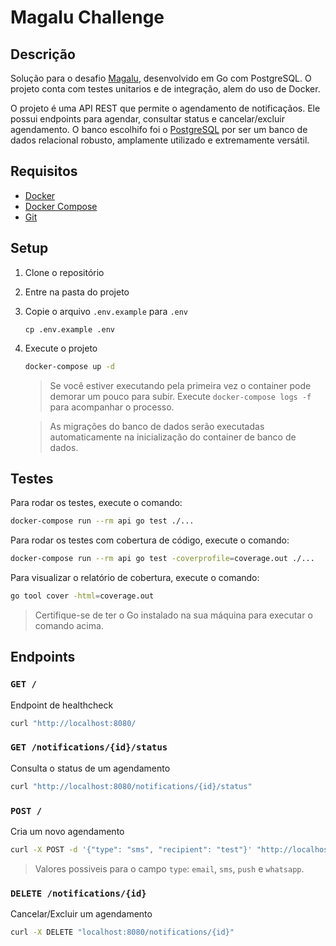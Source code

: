 # Magalu Challenge

## Descrição
Solução para o desafio [Magalu](./CHALLENGE.md), desenvolvido em Go com PostgreSQL. O projeto conta com testes unitarios e de integração, alem do uso de Docker.

O projeto é uma API REST que permite o agendamento de notificaçãos. Ele possui endpoints para agendar, consultar status e cancelar/excluir agendamento.
O banco escolhifo foi o [PostgreSQL](https://www.postgresql.org/) por ser um banco de dados relacional robusto, amplamente utilizado e extremamente versátil.

## Requisitos
- [Docker](https://www.docker.com/)
- [Docker Compose](https://docs.docker.com/compose/)
- [Git](https://git-scm.com/)

## Setup
1. Clone o repositório
2. Entre na pasta do projeto
3. Copie o arquivo `.env.example` para `.env`
    ```
    cp .env.example .env
    ```
4. Execute o projeto
   ```bash
   docker-compose up -d
   ```
   > Se você estiver executando pela primeira vez o container pode demorar um pouco para subir. Execute `docker-compose logs -f` para acompanhar o processo.
   
   > As migrações do banco de dados serão executadas automaticamente na inicialização do container de banco de dados.

## Testes
Para rodar os testes, execute o comando:
```bash
docker-compose run --rm api go test ./...
```

Para rodar os testes com cobertura de código, execute o comando:
```bash
docker-compose run --rm api go test -coverprofile=coverage.out ./...
```

Para visualizar o relatório de cobertura, execute o comando:
```bash
go tool cover -html=coverage.out
```
> Certifique-se de ter o Go instalado na sua máquina para executar o comando acima.

## Endpoints
### `GET /`
Endpoint de healthcheck
```bash
curl "http://localhost:8080/
```

### `GET /notifications/{id}/status`
Consulta o status de um agendamento

```bash
curl "http://localhost:8080/notifications/{id}/status"
```

### `POST /`
Cria um novo agendamento

```bash
curl -X POST -d '{"type": "sms", "recipient": "test"}' "http://localhost:8080/notifications"
```
> Valores possiveis para o campo `type`: `email`, `sms`, `push` e `whatsapp`.

### `DELETE /notifications/{id}`
Cancelar/Excluir um agendamento

```bash
curl -X DELETE "localhost:8080/notifications/{id}"
```
